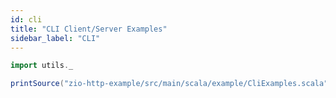 ```yaml
---
id: cli
title: "CLI Client/Server Examples"
sidebar_label: "CLI"
---
```


```scala mdoc:passthrough
import utils._

printSource("zio-http-example/src/main/scala/example/CliExamples.scala")
```
